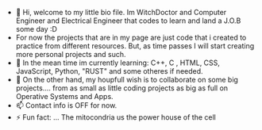 - 👋 Hi, welcome to my little bio file. Im WitchDoctor and Computer Engineer and Electrical Engineer that codes to learn and land a J.O.B some day :D
- For now the projects that are in my page are just code that i created to practice from different resources. But, as time passes I will start creating more personal projects and such.
- 🌱 In the mean time im currently learning: C++, C , HTML, CSS, JavaScript, Python, "RUST" and some otheres if needed.
- 💞️ On the other hand, my houpfull wish is to collaborate on some big projects.... from as small as little coding projects as big as full on Operative Systems and Apps.
- 📫 Contact info is OFF for now.
- ⚡ Fun fact: ... The mitocondria us the power house of the cell 

<!---
WitchEngineering/WitchEngineering is a ✨ special ✨ repository because its `README.md` (this file) appears on your GitHub profile.
You can click the Preview link to take a look at your changes.
--->

